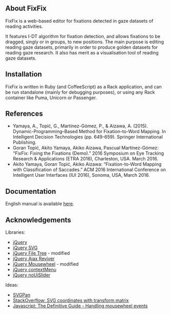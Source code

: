 About FixFix
------------
FixFix is a web-based editor for fixations detected in gaze datasets of reading activities.

It features I-DT algorithm for fixation detection, and allows fixations to be dragged, singly or in groups, to new positions. The main purpose is editing reading gaze datasets, primarily in order to produce golden datasets for reading gaze research. It also has merit as a visualisation tool of reading gaze datasets.

Installation
------------
FixFix is written in Ruby (and CoffeeScript) as a Rack application, and can be run standalone (mainly for debugging purposes), or using any Rack container like Puma, Unicorn or Passenger.

References
----------
* Yamaya, A., Topić, G., Martínez-Gómez, P., & Aizawa, A. (2015). Dynamic-Programming–Based Method for Fixation-to-Word Mapping. In Intelligent Decision Technologies (pp. 649-659). Springer International Publishing.
* Goran Topić, Akito Yamaya, Akiko Aizawa, Pascual Martínez-Gómez: “FixFix: Fixing the Fixations (Demo).” 2016 Symposium on Eye Tracking Research & Applications (ETRA 2016), Charleston, USA. March 2016.
* Akito Yamaya, Goran Topić, Akiko Aizawa: “Fixation-to-Word Mapping with Classification of Saccades.” ACM 2016 International Conference on Intelligent User Interfaces (IUI 2016), Sonoma, USA, March 2016.

Documentation
-------------
English manual is available <a href="https://github.com/KMCS-NII/fixfix/blob/master/documents/manual_en.pdf">here</a>.

Acknowledgements
----------------

Libraries:

* [jQuery](http://jquery.com/)
* [jQuery SVG](http://keith-wood.name/svg.html)
* [jQuery File Tree](http://www.abeautifulsite.net/blog/2008/03/jquery-file-tree/) - modified
* [jQuery Ajax Reviver](https://github.com/quickredfox/jquery-ajax-reviver)
* [jQuery Mousewheel](https://github.com/brandonaaron/jquery-mousewheel) - modified
* [jQuery contextMenu](http://medialize.github.io/jQuery-contextMenu/)
* [jQuery noUiSlider](http://refreshless.com/nouislider/)

Ideas:

* [SVGPan](https://code.google.com/p/svgpan/)
* [StackOverflow: SVG coordinates with transform matrix](http://stackoverflow.com/a/5223921/240443)
* [Javascript: The Definitive Guide - Handling mousewheel events](https://www.inkling.com/read/javascript-definitive-guide-david-flanagan-6th/chapter-17/handling-mousewheel-events)
